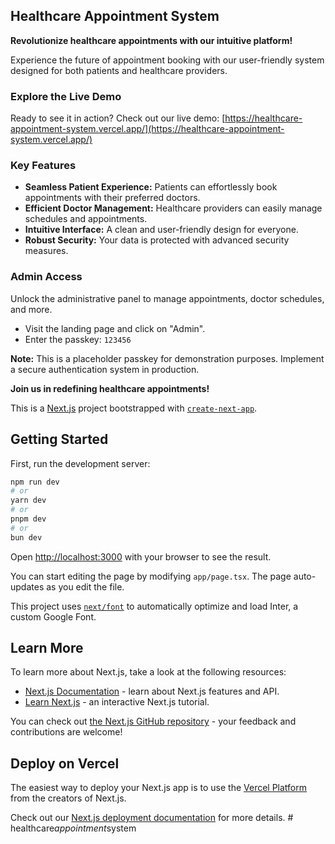 ## Healthcare Appointment System

**Revolutionize healthcare appointments with our intuitive platform!**

Experience the future of appointment booking with our user-friendly system designed for both patients and healthcare providers.

### Explore the Live Demo
Ready to see it in action? Check out our live demo:
[https://healthcare-appointment-system.vercel.app/](https://healthcare-appointment-system.vercel.app/)

### Key Features
* **Seamless Patient Experience:** Patients can effortlessly book appointments with their preferred doctors.
* **Efficient Doctor Management:** Healthcare providers can easily manage schedules and appointments.
* **Intuitive Interface:** A clean and user-friendly design for everyone.
* **Robust Security:** Your data is protected with advanced security measures.

### Admin Access
Unlock the administrative panel to manage appointments, doctor schedules, and more.
* Visit the landing page and click on "Admin".
* Enter the passkey: `123456`

**Note:** This is a placeholder passkey for demonstration purposes. Implement a secure authentication system in production.

**Join us in redefining healthcare appointments!**

This is a [Next.js](https://nextjs.org/) project bootstrapped with [`create-next-app`](https://github.com/vercel/next.js/tree/canary/packages/create-next-app).

## Getting Started

First, run the development server:

```bash
npm run dev
# or
yarn dev
# or
pnpm dev
# or
bun dev
```

Open [http://localhost:3000](http://localhost:3000) with your browser to see the result.

You can start editing the page by modifying `app/page.tsx`. The page auto-updates as you edit the file.

This project uses [`next/font`](https://nextjs.org/docs/basic-features/font-optimization) to automatically optimize and load Inter, a custom Google Font.

## Learn More

To learn more about Next.js, take a look at the following resources:

- [Next.js Documentation](https://nextjs.org/docs) - learn about Next.js features and API.
- [Learn Next.js](https://nextjs.org/learn) - an interactive Next.js tutorial.

You can check out [the Next.js GitHub repository](https://github.com/vercel/next.js/) - your feedback and contributions are welcome!

## Deploy on Vercel

The easiest way to deploy your Next.js app is to use the [Vercel Platform](https://vercel.com/new?utm_medium=default-template&filter=next.js&utm_source=create-next-app&utm_campaign=create-next-app-readme) from the creators of Next.js.

Check out our [Next.js deployment documentation](https://nextjs.org/docs/deployment) for more details.
#   h e a l t h c a r e _ a p p o i n t m e n t _ s y s t e m 
 
 
